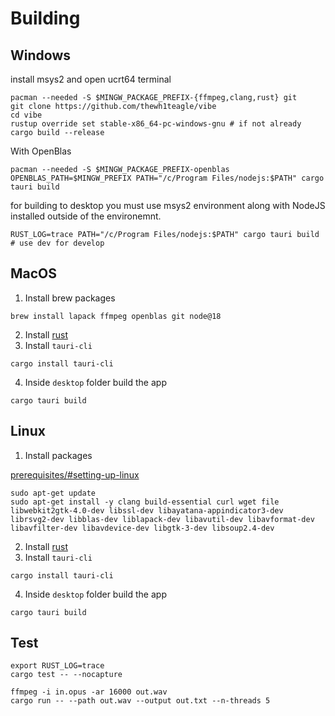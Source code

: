 # Building

## Windows

install msys2 and open ucrt64 terminal

```console
pacman --needed -S $MINGW_PACKAGE_PREFIX-{ffmpeg,clang,rust} git
git clone https://github.com/thewh1teagle/vibe
cd vibe
rustup override set stable-x86_64-pc-windows-gnu # if not already
cargo build --release
```

With OpenBlas

```
pacman --needed -S $MINGW_PACKAGE_PREFIX-openblas
OPENBLAS_PATH=$MINGW_PREFIX PATH="/c/Program Files/nodejs:$PATH" cargo tauri build
```

for building to desktop you must use msys2 environment along with NodeJS installed outside of the environemnt.

```
RUST_LOG=trace PATH="/c/Program Files/nodejs:$PATH" cargo tauri build # use dev for develop
```

## MacOS

1. Install brew packages

```console
brew install lapack ffmpeg openblas git node@18
```

2. Install [rust](https://www.rust-lang.org/tools/install)
3. Install `tauri-cli`

```console
cargo install tauri-cli
```

4. Inside `desktop` folder build the app

```console
cargo tauri build
```

## Linux

1. Install packages

[prerequisites/#setting-up-linux](https://tauri.app/v1/guides/getting-started/prerequisites/#setting-up-linux)

```console
sudo apt-get update
sudo apt-get install -y clang build-essential curl wget file libwebkit2gtk-4.0-dev libssl-dev libayatana-appindicator3-dev librsvg2-dev libblas-dev liblapack-dev libavutil-dev libavformat-dev libavfilter-dev libavdevice-dev libgtk-3-dev libsoup2.4-dev
```

2. Install [rust](https://www.rust-lang.org/tools/install)
3. Install `tauri-cli`

```console
cargo install tauri-cli
```

4. Inside `desktop` folder build the app

```console
cargo tauri build
```

## Test

```
export RUST_LOG=trace
cargo test -- --nocapture
```

```console
ffmpeg -i in.opus -ar 16000 out.wav
cargo run -- --path out.wav --output out.txt --n-threads 5
```
